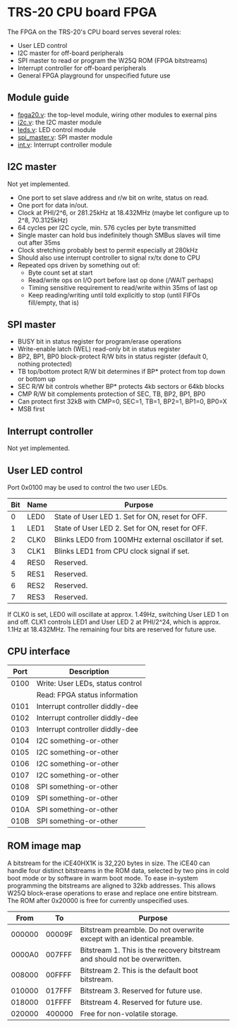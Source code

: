 # TRS-20 CPU board FPGA

The FPGA on the TRS-20's CPU board serves several roles:

  - User LED control
  - I2C master for off-board peripherals
  - SPI master to read or program the W25Q ROM (FPGA bitstreams)
  - Interrupt controller for off-board peripherals
  - General FPGA playground for unspecified future use

## Module guide

  - [fpga20.v](src/fpga20.v): the top-level module, wiring other modules to exernal pins
  - [i2c.v](src/i2c.v): the I2C master module
  - [leds.v](src/leds.v): LED control module
  - [spi_master.v](src/spi_master.v): SPI master module
  - [int.v](src/int.v): Interrupt controller module

## I2C master

Not yet implemented.

  - One port to set slave address and r/w bit on write, status on read.
  - One port for data in/out.
  - Clock at PHI/2^6, or 281.25kHz at 18.432MHz (maybe let configure up to 2^8, 70.3125kHz)
  - 64 cycles per I2C cycle, min. 576 cycles per byte transmitted
  - Single master can hold bus indefinitely though SMBus slaves will time out after 35ms
  - Clock stretching probably best to permit especially at 280kHz
  - Should also use interrupt controller to signal rx/tx done to CPU
  - Repeated ops driven by something out of:
      - Byte count set at start
      - Read/write ops on I/O port before last op done (/WAIT perhaps)
      - Timing sensitive requirement to read/write within 35ms of last op
      - Keep reading/writing until told explicitly to stop (until FIFOs fill/empty, that is)

## SPI master

  - BUSY bit in status register for program/erase operations
  - Write-enable latch (WEL) read-only bit in status register
  - BP2, BP1, BP0 block-protect R/W bits in status register (default 0, nothing protected)
  - TB top/bottom protect R/W bit determines if BP\* protect from top down or bottom up
  - SEC R/W bit controls whether BP\* protects 4kb sectors or 64kb blocks
  - CMP R/W bit complements protection of SEC, TB, BP2, BP1, BP0
  - Can protect first 32kB with CMP=0, SEC=1, TB=1, BP2=1, BP1=0, BP0=X
  - MSB first

## Interrupt controller

Not yet implemented.

## User LED control

Port 0x0100 may be used to control the two user LEDs.

| Bit | Name | Purpose                                                                          |
| --- | ---- | -------------------------------------------------------------------------------- |
|  0  | LED0 | State of User LED 1. Set for ON, reset for OFF.                                  |
|  1  | LED1 | State of User LED 2. Set for ON, reset for OFF.                                  |
|  2  | CLK0 | Blinks LED0 from 100MHz external oscillator if set.                              |
|  3  | CLK1 | Blinks LED1 from CPU clock signal if set.                                        |
|  4  | RES0 | Reserved.                                                                        |
|  5  | RES1 | Reserved.                                                                        |
|  6  | RES2 | Reserved.                                                                        |
|  7  | RES3 | Reserved.                                                                        |

If CLK0 is set, LED0 will oscillate at approx. 1.49Hz, switching User LED 1 on and off. CLK1 controls LED1 and User LED 2 at PHI/2^24, which is approx. 1.1Hz at 18.432MHz. The remaining four bits are reserved for future use.

## CPU interface

| Port  | Description                                                                           |
| ----- | ------------------------------------------------------------------------------------- |
| 0100  | Write: User LEDs, status control                                                      |
|       | Read: FPGA status information                                                         |
| 0101  | Interrupt controller diddly-dee                                                       |
| 0102  | Interrupt controller diddly-dee                                                       |
| 0103  | Interrupt controller diddly-dee                                                       |
| 0104  | I2C something-or-other                                                                |
| 0105  | I2C something-or-other                                                                |
| 0106  | I2C something-or-other                                                                |
| 0107  | I2C something-or-other                                                                |
| 0108  | SPI something-or-other                                                                |
| 0109  | SPI something-or-other                                                                |
| 010A  | SPI something-or-other                                                                |
| 010B  | SPI something-or-other                                                                |

## ROM image map

A bitstream for the iCE40HX1K is 32,220 bytes in size.  The iCE40 can handle four distinct bitstreams in the ROM data, selected by two pins in cold boot mode or by software in warm boot mode. To ease in-system programming the bitstreams are aligned to 32kb addresses. This allows W25Q block-erase operations to erase and replace one entire bitstream. The ROM after 0x20000 is free for currently unspecified uses.

| From   | To     | Purpose                                                                     |
| ------ | ------ | --------------------------------------------------------------------------- |
| 000000 | 00009F | Bitstream preamble. Do not overwrite except with an identical preamble.     |
| 0000A0 | 007FFF | Bitstream 1. This is the recovery bitstream and should not be overwritten.  |
| 008000 | 00FFFF | Bitstream 2. This is the default boot bitstream.                            |
| 010000 | 017FFF | Bitstream 3. Reserved for future use.                                       |
| 018000 | 01FFFF | Bitstream 4. Reserved for future use.                                       |
| 020000 | 400000 | Free for non-volatile storage.                                              |

